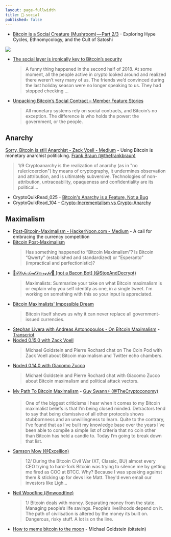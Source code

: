 ```yaml
---
layout: page-fullwidth
title: 🌽-social
published: false
---
```


* [Bitcoin is a Social Creature (Mushroom) — Part 2/3](https://medium.com/@BrandonQuittem/bitcoin-is-a-social-creature-mushroom-part-2-3-6a05c3abe8f0) - Exploring Hype Cycles, Ethnomycology, and the Cult of Satoshi

![](https://cdn-images-1.medium.com/max/1200/1*ekAy4hmsfFv1NOyo6bQuzg.png)

* [The social layer is ironically key to Bitcoin’s security](https://techcrunch.com/2019/01/19/bitcoin-social-layer/)
  >A funny thing happened in the second half of 2018. At some moment, all the people active in crypto looked around and realized there weren’t very many of us. The friends we’d convinced during the last holiday season were no longer speaking to us. They had stopped checking ...
* [Unpacking Bitcoin’s Social Contract – Member Feature Stories](https://medium.com/s/story/bitcoins-social-contract-1f8b05ee24a9)
  >All monetary systems rely on social contracts, and Bitcoin’s no exception. The difference is who holds the power: the government, or the people.


## Anarchy

[Sorry, Bitcoin is still Anarchist - Zack Voell - Medium](https://medium.com/@zackvoell/sorry-bitcoin-is-still-anarchist-3e995d2fbbf1) - Using Bitcoin is monetary anarchist politicking.
[Frank Braun (@thefrankbraun)](https://twitter.com/thefrankbraun/status/1185181004027322368?s=12)
  > 1/9 Cryptoanarchy is the realization of anarchy (as in "no ruler/coercion") by means of cryptography, it undermines observation and attribution, and is ultimately subversive. Technologies of non-attribution, untraceability, opaqueness and confidentiality are its political...

* CryptoQuikRead_025 - [Bitcoin's Anarchy is a Feature, Not a Bug](https://anchor.fm/thecryptoconomy/episodes/CryptoQuikRead_025---Bitcoins-Anarchy-is-a-Feature--Not-a-Bug-e2ndu3)
* CryptoQuikRead_104 - [Crypto-Incrementalism vs Crypto-Anarchy](https://anchor.fm/thecryptoconomy/episodes/CryptoQuikRead_104---Crypto-Incrementalism-vs-Crypto-Anarchy-e2ndrd)


## Maximalism

* [Post-Bitcoin-Maximalism - HackerNoon.com - Medium](https://medium.com/@ferdousbhai/post-bitcoin-maximalism-19f392610d67) - A call for embracing the currency competition
* [Bitcoin Post-Maximalism](http://www.truthcoin.info/blog/bitcoin-post-maximalism/)
  > Has something happened to “Bitcoin Maximalism”? Is Bitcoin “Qwerty” (established and standardized) or “Esperanto” (impractical and perfectionistic)? 
* [🎀𝒮𝓉𝑜𝓅𝒜𝓃𝒹𝒟𝑒𝒸𝓇𝓎𝓅𝓉🎀 [not a Bacon Bot] (@StopAndDecrypt)](https://twitter.com/StopAndDecrypt/status/1064212157414334464)
  > Maximalists: Summarize your take on what Bitcoin maximalism is or explain why you self identify as one, in a single tweet. I'm working on something with this so your input is appreciated.
* [Bitcoin Maximalists' Impossible Dream](https://www.forbes.com/sites/francescoppola/2018/12/30/bitcoin-maximalists-impossible-dream/) 
  > Bitcoin itself shows us why it can never replace all government-issued currencies.
* [Stephan Livera with Andreas Antonopoulos - On Bitcoin Maximalism](https://stephanlivera.com/episode/53) - [Transcript](https://sourcecrypto.pub/transcripts/SLP53-Livera-Antonopolis-Maximalism-Transcript/)
* [Noded 0.15.0 with Zack Voell](https://noded.org/podcast/noded-0150-with-zack-voell/)
  > Michael Goldstein and Pierre Rochard chat on The Coin Pod with Zack Voell about Bitcoin maximalism and Twitter echo chambers.
* [Noded 0.14.0 with Giacomo Zucco](https://noded.org/podcast/noded-0140-with-giacomo-zucco/)
  > Michael Goldstein and Pierre Rochard chat with Giacomo Zucco about Bitcoin maximalism and political attack vectors.
* [My Path To Bitcoin Maximalism](https://medium.com/bull-bitcoin/my-path-to-bitcoin-maximalism-c77c53466cb5?) - [Guy Swann⚡ (@TheCryptoconomy)](https://anchor.fm/thecryptoconomy/episodes/CryptoQuikRead_280---My-Path-to-Bitcoin-Maximalism-e4sb87)
  > One of the biggest criticisms I hear when it comes to my Bitcoin maximalist beliefs is that I’m being closed minded. Detractors tend to say that being dismissive of all other protocols shows stubbornness and an unwillingness to learn. Quite to the contrary, I’ve found that as I’ve built my knowledge base over the years I’ve been able to compile a simple list of criteria that no coin other than Bitcoin has held a candle to. Today I’m going to break down that list.
* [Samson Mow (@Excellion)](https://twitter.com/Excellion/status/1133658356697014273?s=20)
  > 12/ During the Bitcoin Civil War (XT, Classic, BU) almost every CEO trying to hard-fork Bitcoin was trying to silence me by getting me fired as COO at BTCC. Why? Because I was speaking against them & sticking up for devs like Matt. They'd even email our investors like Ligh...
* [Neil Woodfine (@nwoodfine)](https://twitter.com/nwoodfine/status/1132138203769581568?s=20)
  > 1/ Bitcoin deals with money. Separating money from the state. Managing people’s life savings. People’s livelihoods depend on it. The path of civilisation is altered by the money its built on. Dangerous, risky stuff. A lot is on the line.
* [How to meme bitcoin to the moon](http://diyhpl.us/wiki/transcripts/bit-block-boom/2019/how-to-meme-bitcoin-to-the-moon/) - Michael Goldstein (bitstein)